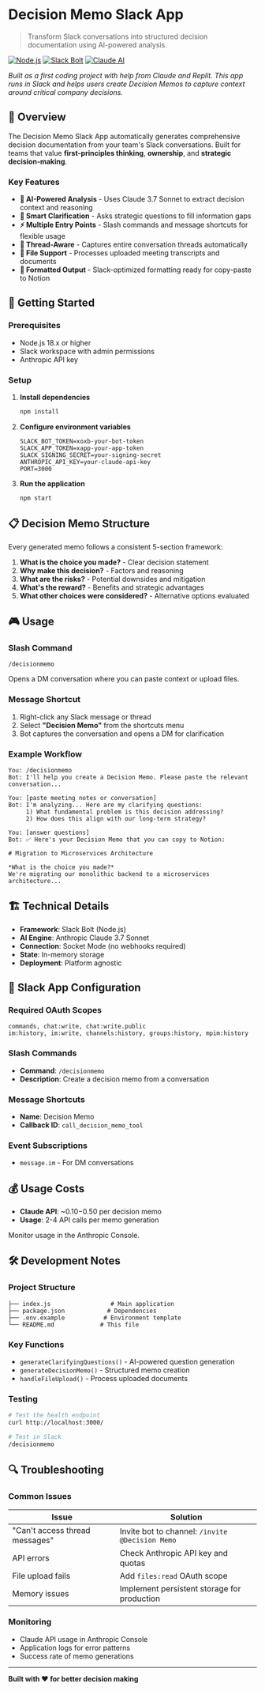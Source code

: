 # Decision Memo Slack App

> Transform Slack conversations into structured decision documentation using AI-powered analysis.

[![Node.js](https://img.shields.io/badge/Node.js-18.x-green.svg)](https://nodejs.org/)
[![Slack Bolt](https://img.shields.io/badge/Slack-Bolt_Framework-4A154B.svg)](https://slack.dev/bolt-js/)
[![Claude AI](https://img.shields.io/badge/AI-Claude_3.7_Sonnet-orange.svg)](https://anthropic.com)

*Built as a first coding project with help from Claude and Replit. This app runs in Slack and helps users create Decision Memos to capture context around critical company decisions.*

## 🎯 Overview

The Decision Memo Slack App automatically generates comprehensive decision documentation from your team's Slack conversations. Built for teams that value **first-principles thinking**, **ownership**, and **strategic decision-making**.

### Key Features

- **📝 AI-Powered Analysis** - Uses Claude 3.7 Sonnet to extract decision context and reasoning
- **🤖 Smart Clarification** - Asks strategic questions to fill information gaps
- **⚡ Multiple Entry Points** - Slash commands and message shortcuts for flexible usage
- **🧵 Thread-Aware** - Captures entire conversation threads automatically
- **📁 File Support** - Processes uploaded meeting transcripts and documents
- **🎨 Formatted Output** - Slack-optimized formatting ready for copy-paste to Notion

## 🚀 Getting Started

### Prerequisites

- Node.js 18.x or higher
- Slack workspace with admin permissions
- Anthropic API key

### Setup

1. **Install dependencies**
   ```bash
   npm install
   ```

2. **Configure environment variables**
   ```env
   SLACK_BOT_TOKEN=xoxb-your-bot-token
   SLACK_APP_TOKEN=xapp-your-app-token
   SLACK_SIGNING_SECRET=your-signing-secret
   ANTHROPIC_API_KEY=your-claude-api-key
   PORT=3000
   ```

3. **Run the application**
   ```bash
   npm start
   ```

## 📋 Decision Memo Structure

Every generated memo follows a consistent 5-section framework:

1. **What is the choice you made?** - Clear decision statement
2. **Why make this decision?** - Factors and reasoning
3. **What are the risks?** - Potential downsides and mitigation
4. **What's the reward?** - Benefits and strategic advantages  
5. **What other choices were considered?** - Alternative options evaluated

## 🎮 Usage

### Slash Command
```
/decisionmemo
```
Opens a DM conversation where you can paste context or upload files.

### Message Shortcut
1. Right-click any Slack message or thread
2. Select **"Decision Memo"** from the shortcuts menu
3. Bot captures the conversation and opens a DM for clarification

### Example Workflow
```
You: /decisionmemo
Bot: I'll help you create a Decision Memo. Please paste the relevant conversation...

You: [paste meeting notes or conversation]
Bot: I'm analyzing... Here are my clarifying questions:
     1) What fundamental problem is this decision addressing?
     2) How does this align with our long-term strategy?

You: [answer questions]
Bot: ✅ Here's your Decision Memo that you can copy to Notion:

# Migration to Microservices Architecture

*What is the choice you made?*
We're migrating our monolithic backend to a microservices architecture...
```

## 🏗️ Technical Details

- **Framework**: Slack Bolt (Node.js)
- **AI Engine**: Anthropic Claude 3.7 Sonnet
- **Connection**: Socket Mode (no webhooks required)
- **State**: In-memory storage
- **Deployment**: Platform agnostic

## 🔧 Slack App Configuration

### Required OAuth Scopes
```
commands, chat:write, chat:write.public
im:history, im:write, channels:history, groups:history, mpim:history
```

### Slash Commands
- **Command**: `/decisionmemo`
- **Description**: Create a decision memo from a conversation

### Message Shortcuts
- **Name**: Decision Memo
- **Callback ID**: `call_decision_memo_tool`

### Event Subscriptions
- `message.im` - For DM conversations

## 💰 Usage Costs

- **Claude API**: ~$0.10-$0.50 per decision memo
- **Usage**: 2-4 API calls per memo generation

Monitor usage in the Anthropic Console.

## 🛠️ Development Notes

### Project Structure
```
├── index.js                 # Main application
├── package.json            # Dependencies
├── .env.example           # Environment template
└── README.md             # This file
```

### Key Functions
- `generateClarifyingQuestions()` - AI-powered question generation
- `generateDecisionMemo()` - Structured memo creation
- `handleFileUpload()` - Process uploaded documents

### Testing
```bash
# Test the health endpoint
curl http://localhost:3000/

# Test in Slack
/decisionmemo
```

## 🔍 Troubleshooting

### Common Issues

| Issue | Solution |
|-------|----------|
| "Can't access thread messages" | Invite bot to channel: `/invite @Decision Memo` |
| API errors | Check Anthropic API key and quotas |
| File upload fails | Add `files:read` OAuth scope |
| Memory issues | Implement persistent storage for production |

### Monitoring
- Claude API usage in Anthropic Console
- Application logs for error patterns
- Success rate of memo generations



---

**Built with ❤️ for better decision making**

